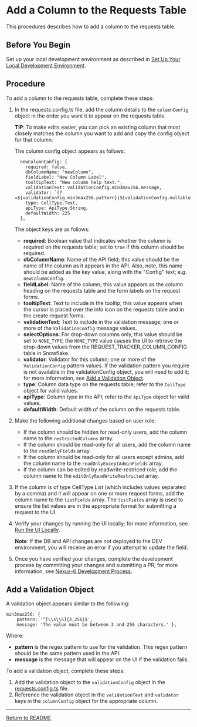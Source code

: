 # Add a Column to the Requests Table

This procedures describes how to add a column to the requests table.

## Before You Begin

Set up your local development environment as described in [Set Up Your Local Development Environment](../README.md#set-up-your-local-development-environment).

## Procedure
To add a column to the requests table, complete these steps:

1. In the requests.config.ts file, add the column details to the ```columnConfig``` object in the order you want it to appear on the requests table.

    **TIP**: To make edits easier, you can pick an existing column that most closely matches the column you want to add and copy the config object for that column.

    The column config object appears as follows:

    ```
      newColumnConfig: {
        required: false,
        dbColumnName: "newColumn",
        fieldLabel: "New Column Label",
        tooltipText: "New column help text.",
        validationText: validationConfig.min3max256.message,
        validator: `(?=${validationConfig.min3max256.pattern}|${validationConfig.nullable.pattern})`,
        type: CellType.Text,
        apiType: ApiType.String,
        defaultWidth: 225
      },  
    ```

    The object keys are as follows:
    * **required**: Boolean value that indicates whether the column is required on the requests table; set to ```true``` if this column should be required.
    * **dbColumnName**: Name of the API field; this value should be the name of the column as it appears in the API. Also, note, this name should be added as the key value, along with the "Config" text; e.g. ```newColumnConfig```.
    * **fieldLabel**: Name of the column; this value appears as the column heading on the requests table and the form labels on the request forms.
    * **tooltipText**: Text to include in the tooltip; this value appears when the cursor is placed over the info icon on the requests table and in the create request forms.
    * **validationText**: Text to include in the validation message; one or more of the ```ValidationConfig``` message values.
    * **selectOptions**: For drop-down columns only, this value should be set to ```NONE_TYPE```; the ```NONE_TYPE``` value causes the UI to retrieve the drop-down values from the REQUEST_TRACKER_COLUMN_CONFIG table in Snowflake.
    * **validator**: Validator for this column; one or more of the ```ValidationConfig``` pattern values. If the validation pattern you require is not available in the validationConfig object, you will need to add it; for more information, see [Add a Validation Object](#add-a-validation-object).
    * **type**: Column data type on the requests table; refer to the ```CellType``` object for valid values.
    * **apiType**: Column type in the API; refer to the ```ApiType``` object for valid values.
    * **defaultWidth**: Default width of the column on the requests table.
1. Make the following additional changes based on user role:
    * If the column should be hidden for read-only users, add the column name to the ```restrictedColumns``` array.
    * If the column should be read-only for all users, add the column name to the ```readOnlyFields``` array.
    * If the column should be read-only for all users except admins, add the column name to the ```readOnlyExceptAdminFields``` array.
    * If the column can be edited by readwrite-restriced role, add the column name to the ```editOnlyReadWriteRestricted``` array.
1. If the column is of type CellType.List (which includes values separated by a comma) and it will appear on one or more request forms, add the column name to the ```listFields``` array. The ```listFields``` array is used to ensure the list values are in the appropriate format for submitting a request to the UI.
1. Verify your changes by running the UI locally; for more information, see [Run the UI Locally](./install_and_run_the_ui_locally.md#run-the-ui-locally).

    **Note**: If the DB and API changes are not deployed to the DEV environment, you will receive an error if you attempt to update the field.

1. Once you have verified your changes, complete the development process by committing your changes and submitting a PR; for more information, see [Nexus-6 Development Process](../README.md#productx-development-process).

## Add a Validation Object

A validation object appears similar to the following:
```
min3max256: {
    pattern: '^[\\s\\S]{3,256}$',
    message: 'The value must be between 3 and 256 characters.' },
```
Where:
* **pattern** is the regex pattern to use for the validation. This regex pattern should be the same pattern used in the API.
* **message** is the message that will appear on the UI if the validation fails.

To add a validation object, complete these steps:
1. Add the validation object to the ```validationConfig``` object in the [requests.config.ts](../src/app/shared/requests.config.ts) file.
1. Reference the validation object in the ```validationText``` and ```validator``` keys in the ```columnConfig``` object for the appropriate column.

<hr/>

[Return to README](../README.md)
